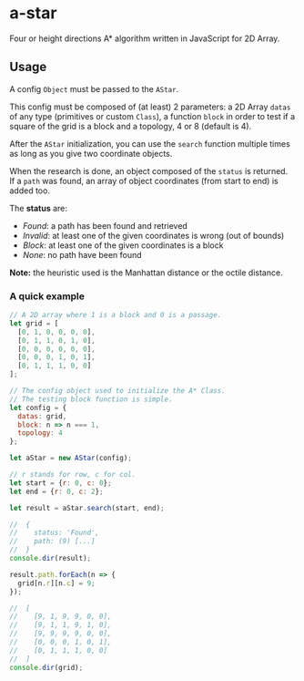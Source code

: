 # a-star
Four or height directions A* algorithm written in JavaScript for 2D Array.  

## Usage

A config `Object` must be passed to the `AStar`.  

This config must be composed of (at least) 2 parameters: a 2D Array `datas` of any type (primitives or custom `Class`), a function `block` in order to test if a square of the grid is a block and a topology, 4 or 8 (default is 4).  

After the `AStar` initialization, you can use the `search` function multiple times as long as you give two coordinate objects.

When the research is done, an object composed of the `status` is returned.  
If a `path` was found, an array of object coordinates (from start to end) is added too.  

The __status__ are:  
- _Found_: a path has been found and retrieved
- _Invalid_: at least one of the given coordinates is wrong (out of bounds)
- _Block_: at least one of the given coordinates is a block
- _None_: no path have been found

__Note:__ the heuristic used is the Manhattan distance or the octile distance.  

### A quick example
```javascript
// A 2D array where 1 is a block and 0 is a passage.
let grid = [
  [0, 1, 0, 0, 0, 0],
  [0, 1, 1, 0, 1, 0],
  [0, 0, 0, 0, 0, 0],
  [0, 0, 0, 1, 0, 1],
  [0, 1, 1, 1, 0, 0]
];

// The config object used to initialize the A* Class.
// The testing block function is simple.
let config = {
  datas: grid,
  block: n => n === 1,
  topology: 4
};

let aStar = new AStar(config);

// r stands for row, c for col.
let start = {r: 0, c: 0};
let end = {r: 0, c: 2};

let result = aStar.search(start, end);

//  {
//    status: 'Found',
//    path: (9) [...]
//  }
console.dir(result);

result.path.forEach(n => {
  grid[n.r][n.c] = 9;
});

//  [
//    [9, 1, 9, 9, 0, 0],
//    [9, 1, 1, 9, 1, 0],
//    [9, 9, 9, 9, 0, 0],
//    [0, 0, 0, 1, 0, 1],
//    [0, 1, 1, 1, 0, 0]
//  ]
console.dir(grid);
```
